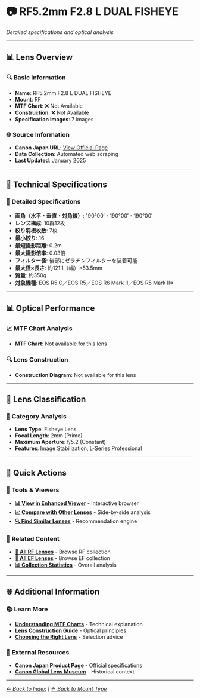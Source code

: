 # 📷 RF5.2mm F2.8 L DUAL FISHEYE

*Detailed specifications and optical analysis*

---

## 📊 **Lens Overview**

### 🔍 **Basic Information**
- **Name**: RF5.2mm F2.8 L DUAL FISHEYE
- **Mount**: RF
- **MTF Chart**: ❌ Not Available
- **Construction**: ❌ Not Available
- **Specification Images**: 7 images

### 🌐 **Source Information**
- **Canon Japan URL**: [View Official Page](https://personal.canon.jp/product/camera/rf/rf52-f28l-dfe)
- **Data Collection**: Automated web scraping
- **Last Updated**: January 2025

---

## 🔧 **Technical Specifications**

### 📏 **Detailed Specifications**
- **画角（水平・垂直・対角線）**: 190°00′・190°00′・190°00′
- **レンズ構成**: 10群12枚
- **絞り羽根枚数**: 7枚
- **最小絞り**: 16
- **最短撮影距離**: 0.2m
- **最大撮影倍率**: 0.03倍
- **フィルター径**: 後部にゼラチンフィルターを装着可能
- **最大径×長さ**: 約121.1（幅）×53.5mm
- **質量**: 約350g
- **対象機種**: EOS R5 C／EOS R5／EOS R6 Mark II／EOS R5 Mark II※

---

## 📊 **Optical Performance**

### 📈 **MTF Chart Analysis**
- **MTF Chart**: Not available for this lens

### 🔍 **Lens Construction**
- **Construction Diagram**: Not available for this lens

---

## 🎯 **Lens Classification**

### 📝 **Category Analysis**
- **Lens Type**: Fisheye Lens
- **Focal Length**: 2mm (Prime)
- **Maximum Aperture**: f/5.2 (Constant)
- **Features**: Image Stabilization, L-Series Professional

---

## 📱 **Quick Actions**

### 🔧 **Tools & Viewers**
- **[📊 View in Enhanced Viewer](../../canon_enhanced_mtf_viewer.html)** - Interactive browser
- **[📈 Compare with Other Lenses](../../analysis/mtf_comparison.md)** - Side-by-side analysis
- **[🔍 Find Similar Lenses](../../lens_finder.md)** - Recommendation engine

### 📂 **Related Content**
- **[🔵 All RF Lenses](../rf_lenses.md)** - Browse RF collection
- **[🔴 All EF Lenses](../ef_lenses.md)** - Browse EF collection
- **[📊 Collection Statistics](../statistics.md)** - Overall analysis

---

## 🌐 **Additional Information**

### 📚 **Learn More**
- **[Understanding MTF Charts](../education/understanding_mtf.md)** - Technical explanation
- **[Lens Construction Guide](../education/lens_construction.md)** - Optical principles
- **[Choosing the Right Lens](../education/lens_selection.md)** - Selection advice

### 🔗 **External Resources**
- **[Canon Japan Product Page](https://personal.canon.jp/product/camera/rf/rf52-f28l-dfe)** - Official specifications
- **[Canon Global Lens Museum](https://global.canon/en/c-museum/lens.html)** - Historical context

---

*[← Back to Index](../../index.md) | [← Back to Mount Type](../rf_lenses.md)*
